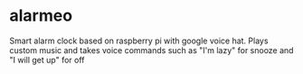 # alarmeo
Smart alarm clock based on raspberry pi with google voice hat. Plays custom music and takes voice commands such
as "I'm lazy" for snooze and "I will get up" for off

